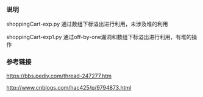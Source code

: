 ### 说明
shoppingCart-exp.py 通过数组下标溢出进行利用，未涉及堆的利用

shoppingCart-exp1.py 通过off-by-one漏洞和数组下标溢出进行利用，有堆的操作

### 参考链接  

https://bbs.pediy.com/thread-247277.htm

http://www.cnblogs.com/hac425/p/9794873.html
